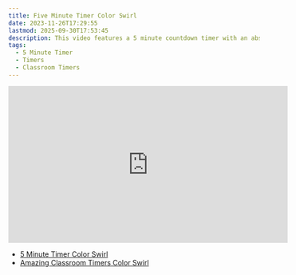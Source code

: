 ```yaml
---
title: Five Minute Timer Color Swirl
date: 2023-11-26T17:29:55
lastmod: 2025-09-30T17:53:45
description: This video features a 5 minute countdown timer with an abstract rainbow color swirl animated background.
tags:
  - 5 Minute Timer
  - Timers
  - Classroom Timers
---
```


<div class="iframe-16-9-container">
<iframe class="youTubeIframe" width="560" height="315" src="https://www.youtube.com/embed/7jeMRd4pul0" title="YouTube video player" frameborder="0" allow="accelerometer; autoplay; clipboard-write; encrypted-media; gyroscope; picture-in-picture; web-share" referrerpolicy="strict-origin-when-cross-origin" allowfullscreen></iframe>
</div>

- [5 Minute Timer Color Swirl](https://youtu.be/7jeMRd4pul0)
- [Amazing Classroom Timers Color Swirl](../amazing-classroom-timers-color-swirl.md)
